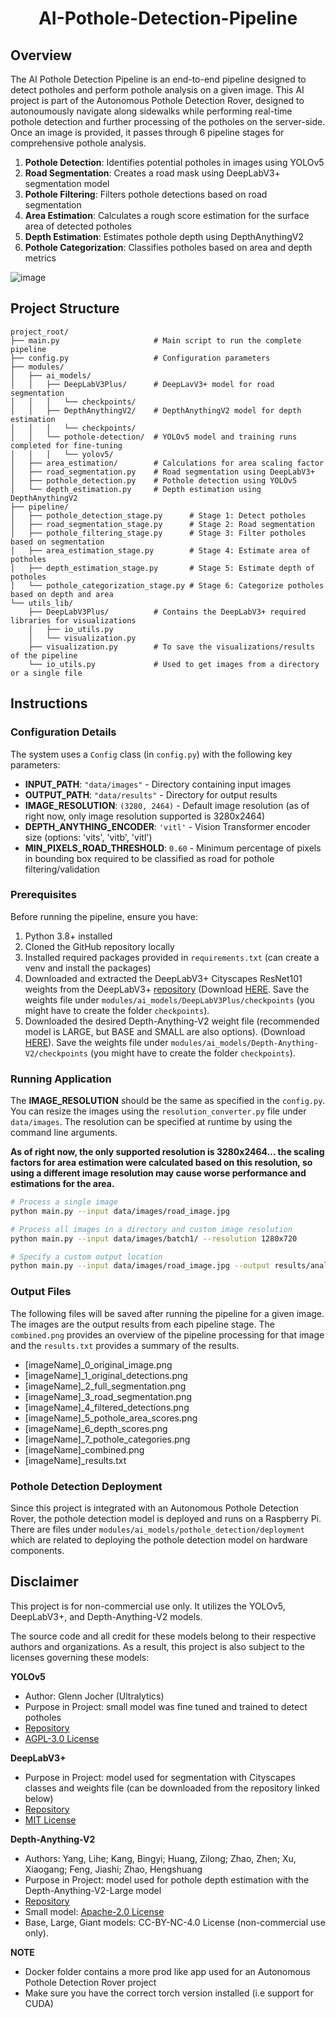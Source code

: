 <h1 align="center">
AI-Pothole-Detection-Pipeline
</h1>

## Overview
The AI Pothole Detection Pipeline is an end-to-end pipeline designed to detect potholes and perform pothole analysis on a given image. This AI project is part of the Autonomous Pothole Detection Rover, designed to autonoumously navigate along sidewalks while performing real-time pothole detection and further processing of the potholes on the server-side. Once an image is provided, it passes through 6 pipeline stages for comprehensive pothole analysis.

1. **Pothole Detection**: Identifies potential potholes in images using YOLOv5
2. **Road Segmentation**: Creates a road mask using DeepLabV3+ segmentation model
3. **Pothole Filtering**: Filters pothole detections based on road segmentation
4. **Area Estimation**: Calculates a rough score estimation for the surface area of detected potholes
5. **Depth Estimation**: Estimates pothole depth using DepthAnythingV2
6. **Pothole Categorization**: Classifies potholes based on area and depth metrics

![image](https://github.com/user-attachments/assets/b8fb04f0-22ae-447a-be93-f2df64a94c5d)

## Project Structure
```
project_root/
├── main.py                     # Main script to run the complete pipeline
├── config.py                   # Configuration parameters
├── modules/
│   ├── ai_models/
│   │   ├── DeepLabV3Plus/      # DeepLavV3+ model for road segmentation
│   │   │   └── checkpoints/
│   │   ├── DepthAnythingV2/    # DepthAnythingV2 model for depth estimation
│   │   │   └── checkpoints/
│   │   └── pothole-detection/  # YOLOv5 model and training runs completed for fine-tuning
│   │   │   └── yolov5/
│   ├── area_estimation/        # Calculations for area scaling factor
│   ├── road_segmentation.py    # Road segmentation using DeepLabV3+
│   ├── pothole_detection.py    # Pothole detection using YOLOv5
│   └── depth_estimation.py     # Depth estimation using DepthAnythingV2
├── pipeline/
│   ├── pothole_detection_stage.py      # Stage 1: Detect potholes
│   ├── road_segmentation_stage.py      # Stage 2: Road segmentation
│   ├── pothole_filtering_stage.py      # Stage 3: Filter potholes based on segmentation
│   ├── area_estimation_stage.py        # Stage 4: Estimate area of potholes
│   ├── depth_estimation_stage.py       # Stage 5: Estimate depth of potholes
│   └── pothole_categorization_stage.py # Stage 6: Categorize potholes based on depth and area
└── utils_lib/
    ├── DeepLabV3Plus/          # Contains the DeepLabV3+ required libraries for visualizations
    │   ├── io_utils.py
    │   └── visualization.py
    ├── visualization.py        # To save the visualizations/results of the pipeline
    └── io_utils.py             # Used to get images from a directory or a single file
```

## Instructions
### Configuration Details
The system uses a `Config` class (in `config.py`) with the following key parameters:
- **INPUT_PATH**: `"data/images"` - Directory containing input images
- **OUTPUT_PATH**: `"data/results"` - Directory for output results
- **IMAGE_RESOLUTION**: `(3280, 2464)` - Default image resolution (as of right now, only image resolution supported is 3280x2464)
- **DEPTH_ANYTHING_ENCODER**: `'vitl'` - Vision Transformer encoder size (options: 'vits', 'vitb', 'vitl')
- **MIN_PIXELS_ROAD_THRESHOLD**: `0.60` - Minimum percentage of pixels in bounding box required to be classified as road for pothole filtering/validation

### Prerequisites
Before running the pipeline, ensure you have:

1. Python 3.8+ installed
2. Cloned the GitHub repository locally
3. Installed required packages provided in `requirements.txt` (can create a venv and install the packages)
4. Downloaded and extracted the DeepLabV3+ Cityscapes ResNet101 weights from the DeepLabV3+ [repository](https://github.com/VainF/DeepLabV3Plus-Pytorch/) (Download [HERE](https://drive.google.com/file/d/1t7TC8mxQaFECt4jutdq_NMnWxdm6B-Nb/view). Save the weights file under `modules/ai_models/DeepLabV3Plus/checkpoints` (you might have to create the folder `checkpoints`).
5. Downloaded the desired Depth-Anything-V2 weight file (recommended model is LARGE, but BASE and SMALL are also options). (Download [HERE](https://drive.google.com/file/d/1t7TC8mxQaFECt4jutdq_NMnWxdm6B-Nb/view)). Save the weights file under `modules/ai_models/Depth-Anything-V2/checkpoints` (you might have to create the folder `checkpoints`).

### Running Application
The **IMAGE_RESOLUTION** should be the same as specified in the `config.py`. You can resize the images using the `resolution_converter.py` file under `data/images`. The resolution can be specified at runtime by using the command line arguments. 

**As of right now, the only supported resolution is 3280x2464... the scaling factors for area estimation were calculated based on this resolution, so using a different image resolution may cause worse performance and estimations for the area.**
```bash
# Process a single image
python main.py --input data/images/road_image.jpg

# Process all images in a directory and custom image resolution
python main.py --input data/images/batch1/ --resolution 1280x720

# Specify a custom output location
python main.py --input data/images/road_image.jpg --output results/analysis/
```

### Output Files
The following files will be saved after running the pipeline for a given image. The images are the output results from each pipeline stage. The `combined.png` provides an overview of the pipeline processing for that image and the `results.txt` provides a summary of the results.
- [imageName]_0_original_image.png
- [imageName]_1_original_detections.png
- [imageName]_2_full_segmentation.png
- [imageName]_3_road_segmentation.png
- [imageName]_4_filtered_detections.png
- [imageName]_5_pothole_area_scores.png
- [imageName]_6_depth_scores.png
- [imageName]_7_pothole_categories.png
- [imageName]_combined.png
- [imageName]_results.txt



### Pothole Detection Deployment
Since this project is integrated with an Autonomous Pothole Detection Rover, the pothole detection model is deployed and runs on a Raspberry Pi. There are files under `modules/ai_models/pothole_detection/deployment` which are related to deploying the pothole detection model on hardware components. 

## Disclaimer
This project is for non-commercial use only. It utilizes the YOLOv5, DeepLabV3+, and Depth-Anything-V2 models.

The source code and all credit for these models belong to their respective authors and organizations. As a result, this project is also subject to the licenses governing these models:

**YOLOv5**
- Author: Glenn Jocher (Ultralytics)
- Purpose in Project: small model was fine tuned and trained to detect potholes
- [Repository](https://github.com/ultralytics/yolov5)
- [AGPL-3.0 License](modules/ai_models/pothole-detection/yolov5/LICENSE)


**DeepLabV3+**
- Purpose in Project: model used for segmentation with Cityscapes classes and weights file (can be downloaded from the repository linked below)
- [Repository](https://github.com/VainF/DeepLabV3Plus-Pytorch/)
- [MIT License](modules/ai_models/DeepLabV3Plus/LICENSE)

**Depth-Anything-V2**
- Authors: Yang, Lihe; Kang, Bingyi; Huang, Zilong; Zhao, Zhen; Xu, Xiaogang; Feng, Jiashi; Zhao, Hengshuang
- Purpose in Project: model used for pothole depth estimation with the Depth-Anything-V2-Large model 
- [Repository](https://github.com/DepthAnything/Depth-Anything-V2/)
- Small model: [Apache-2.0 License](modules/ai_models/DepthAnythingV2/LICENSE)
- Base, Large, Giant models: CC-BY-NC-4.0 License (non-commercial use only).

**NOTE**
- Docker folder contains a more prod like app used for an Autonomous Pothole Detection Rover project
- Make sure you have the correct torch version installed (i.e support for CUDA)
